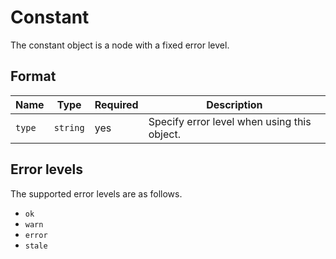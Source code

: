 # Constant

The constant object is a node with a fixed error level.

## Format

| Name   | Type     | Required | Description                                 |
| ------ | -------- | -------- | ------------------------------------------- |
| `type` | `string` | yes      | Specify error level when using this object. |

## Error levels

The supported error levels are as follows.

- `ok`
- `warn`
- `error`
- `stale`
